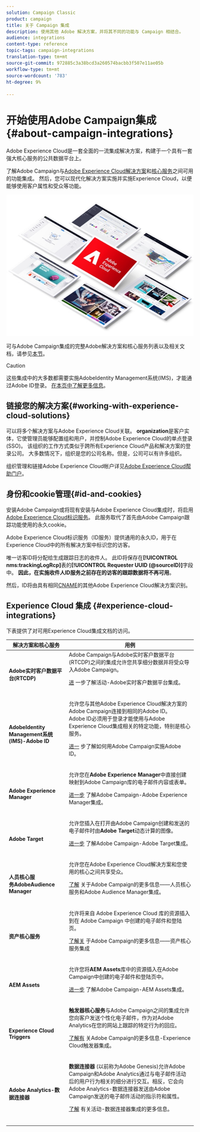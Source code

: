 ```yaml
---
solution: Campaign Classic
product: campaign
title: 关于 Campaign 集成
description: 使用其他 Adobe 解决方案，并将其不同的功能与 Campaign 相结合。
audience: integrations
content-type: reference
topic-tags: campaign-integrations
translation-type: tm+mt
source-git-commit: 972885c3a38bcd3a260574bacbb3f507e11ae05b
workflow-type: tm+mt
source-wordcount: '783'
ht-degree: 9%

---
```



# 开始使用Adobe Campaign集成{#about-campaign-integrations}

Adobe Experience Cloud是一套全面的一流集成解决方案，构建于一个具有一套强大核心服务的公共数据平台上。

了解Adobe Campaign与[Adobe Experience Cloud解决方案](https://docs.adobe.com/content/help/en/core-services/interface/marketing-cloud-integrations.html)和[核心服务](https://docs.adobe.com/content/help/en/core-services/interface/about-core-services/core-services.html)之间可用的功能集成。 然后，您可以现代化解决方案实施并实施Experience Cloud，以便能够使用客户属性和受众等功能。

![](assets/ExCloud-solutions.png)

可与Adobe Campaign集成的完整Adobe解决方案和核心服务列表以及相关文档，请参见[本节](#experience-cloud-integrations)。

>[!CAUTION]
>
>这些集成中的大多数都需要实施AdobeIdentity Management系统(IMS)，才能通过Adobe ID登录。 [在本页中了解更多信息](../../integrations/using/about-adobe-id.md)。


## 链接您的解决方案{#working-with-experience-cloud-solutions}

可以将多个解决方案与Adobe Experience Cloud关联。 **organization**&#x200B;是客户实体，它使管理员能够配置组和用户，并控制Adobe Experience Cloud的单点登录(SSO)。 该组织的工作方式类似于跨所有Experience Cloud产品和解决方案的登录公司。 大多数情况下，组织是您的公司名称。但是，公司可以有许多组织。

组织管理和链接Adobe Experience Cloud帐户详见[Adobe Experience Cloud帮助门户](https://docs.adobe.com/content/help/en/core-services/interface/manage-users-and-products/organizations.html)。

## 身份和cookie管理{#id-and-cookies}

安装Adobe Campaign或将现有安装与Adobe Experience Cloud集成时，将启用[Adobe Experience Cloud标识服务](https://docs.adobe.com/content/help/en/id-service/using/home.html)。 此服务取代了首先由Adobe Campaign跟踪功能使用的永久cookie。

Adobe Experience Cloud标识服务（ID服务）提供通用的永久ID，用于在Experience Cloud中的所有解决方案中标识您的访客。

唯一访客ID将分配给生成跟踪日志的收件人。 此ID将保存在&#x200B;**[!UICONTROL nms:trackingLogRcp]**&#x200B;表的&#x200B;**[!UICONTROL Requester UUID (@sourceID)]**&#x200B;字段中。 **因此，在实施收件人ID服务之前存在的访客的跟踪数据将不再可用**。

然后，ID将由具有相同[CNAME](https://docs.adobe.com/content/help/en/id-service/using/reference/analytics-reference/cname.html)的其他Adobe Experience Cloud解决方案识别。

## Experience Cloud 集成 {#experience-cloud-integrations}

下表提供了对可用Experience Cloud集成文档的访问。

<table> 
 <thead> 
  <tr> 
   <th> 解决方案和核心服务<br /> </th> 
   <th> 用例<br /> </th> 
  </tr> 
 </thead> 
 <tbody> 
  <tr> 
   <td> <strong>Adobe实时客户数据平台(RTCDP)</strong><br /> </td> 
   <td> Adobe Campaign与Adobe实时客户数据平台(RTCDP)之间的集成允许您共享细分数据并将受众导入Adobe Campaign。<br /> <p><a href="https://docs.adobe.com/content/help/en/experience-platform/rtcdp/destinations/destinations-cat/adobe-destinations/adobe-campaign-destination.html">进</a> 一步了解活动-Adobe实时客户数据平台集成。</p><br /> </td> 
  </tr> 
  <tr> 
   <td> <strong>AdobeIdentity Management系统(IMS)-Adobe ID</strong><br /> </td> 
   <td> 允许您与其他Adobe Experience Cloud解决方案的Adobe Campaign连接到相同的Adobe ID。<br /> Adobe ID必须用于登录才能使用与Adobe Experience Cloud集成相关的特定功能，特别是核心服务。<br /> <p><a href="../../integrations/using/about-adobe-id.md">进一</a> 步了解如何用Adobe Campaign实施Adobe ID。</p><br /> </td> 
  </tr> 
  <tr> 
   <td> <strong>Adobe Experience Manager</strong><br /> </td> 
   <td> 允许您在<strong>Adobe Experience Manager</strong>中直接创建映射到Adobe Campaign库的电子邮件内容或表单。<br /> <p><a href="../../integrations/using/about-adobe-experience-manager.md">进一步</a> 了解Adobe Campaign-Adobe Experience Manager集成。</p><br /> </td> 
  </tr> 
  <tr> 
   <td> <strong>Adobe Target</strong><br /> </td> 
   <td> 允许您插入在打开由Adobe Campaign创建和发送的电子邮件时由<strong>Adobe Target</strong>动态计算的图像。<br /> <p><a href="../../integrations/using/integrating-with-adobe-target.md">进一步</a> 了解Adobe Campaign-Adobe Target集成。</p><br /> </td> 
  </tr> 
  <tr> 
   <td> <strong>人员核心服</strong><br /> <strong>务AdobeAudience Manager</strong><br /> </td> 
   <td> 允许您在Adobe Experience Cloud解决方案和您使用的核心之间共享受众。<br /> <p><a href="../../integrations/using/sharing-audiences-with-adobe-experience-cloud.md">了解</a> 关于Adobe Campaign的更多信息——人员核心服务和Adobe Audience Manager集成。</p><br /> </td> 
  </tr> 
  <tr> 
   <td> <strong>资产核心服务</strong><br /> </td> 
   <td> 允许将来自 Adobe Experience Cloud 库的资源插入到在 Adobe Campaign 中创建的电子邮件和登陆页。<br /> <p><a href="../../integrations/using/configuring-access-to-assets.md#integrating-with-experience-cloud-assets">了解关</a> 于Adobe Campaign的更多信息——资产核心服务集成</p><br /> </td> 
  </tr> 
  <tr> 
   <td> <strong>AEM Assets</strong><br /> </td> 
   <td> 允许您将<strong>AEM Assets</strong>库中的资源插入在Adobe Campaign中创建的电子邮件和登陆页中。<br /> <p><a href="../../integrations/using/configuring-access-to-assets.md#integrating-with-aem-assets">进一步</a> 了解Adobe Campaign-AEM Assets集成。</p><br /> </td> 
  </tr> 
  <tr> 
   <td> <strong>Experience Cloud Triggers</strong><br /> </td> 
   <td> <strong>触发器核心服务</strong>与Adobe Campaign之间的集成允许您向客户发送个性化电子邮件，作为对Adobe Analytics在您的网站上跟踪的特定行为的回应。<br /> <p><a href="https://helpx.adobe.com/cn/campaign/kb/triggers-and-campaign.html">了解有</a> 关Adobe Campaign的更多信息-Experience Cloud触发器集成。</p><br /> </td> 
  </tr> 
  <tr> 
   <td> <strong>Adobe Analytics-数据连接器</strong><br /> </td> 
   <td> <strong>数据连接器</strong> (以前称为Adobe Genesis)允许Adobe Campaign和Adobe Analytics通过与电子邮件活动后的用户行为相关的细分进行交互。相反，它会向Adobe Analytics-数据连接器发送由Adobe Campaign发送的电子邮件活动的指示符和属性。<br /> <p><a href="../../platform/using/adobe-analytics-data-connector.md">了解</a> 有关活动-数据连接器集成的更多信息。</p><br /> </td> 
  </tr> 
 </tbody> 
</table>

